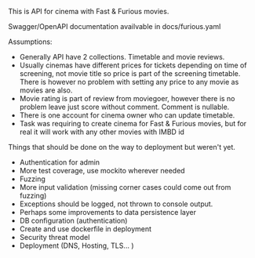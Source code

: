 This is API for cinema with Fast & Furious movies.  

Swagger/OpenAPI documentation availvable in docs/furious.yaml

Assumptions:
* Generally API have 2 collections. Timetable and movie reviews.
* Usually cinemas have different prices for tickets depending on time of screening, not movie title so price is part of the screening timetable. There is
  however no problem with setting any price to any movie as movies are also.
* Movie rating is part of review from moviegoer, however there is no problem leave just score without comment. Comment is nullable.
* There is one account for cinema owner who can update timetable.
* Task was requiring to create cinema for Fast & Furious movies, but for real it will work with any other movies with IMBD id 

Things that should be done on the way to deployment but weren't yet.

* Authentication for admin
* More test coverage, use mockito wherever needed
* Fuzzing
* More input validation (missing corner cases could come out from fuzzing)
* Exceptions should be logged, not thrown to console output.
* Perhaps some improvements to data persistence layer
* DB configuration (authentication)
* Create and use dockerfile in deployment
* Security threat model
* Deployment (DNS, Hosting, TLS... )